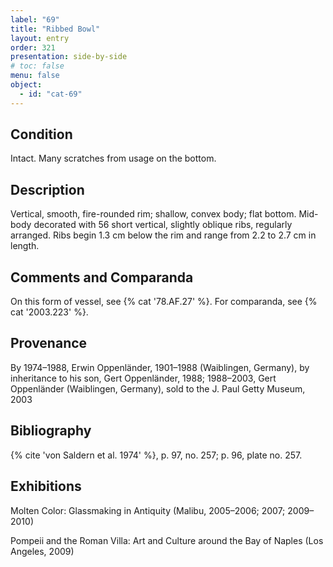 ```yaml
---
label: "69"
title: "Ribbed Bowl"
layout: entry
order: 321
presentation: side-by-side
# toc: false
menu: false
object:
  - id: "cat-69"
---
```


## Condition

Intact. Many scratches from usage on the bottom.

## Description

Vertical, smooth, fire-rounded rim; shallow, convex body; flat bottom. Mid-body decorated with 56 short vertical, slightly oblique ribs, regularly arranged. Ribs begin 1.3 cm below the rim and range from 2.2 to 2.7 cm in length.

## Comments and Comparanda

On this form of vessel, see {% cat '78.AF.27' %}. For comparanda, see {% cat '2003.223' %}.

## Provenance

By 1974–1988, Erwin Oppenländer, 1901–1988 (Waiblingen, Germany), by inheritance to his son, Gert Oppenländer, 1988; 1988–2003, Gert Oppenländer (Waiblingen, Germany), sold to the J. Paul Getty Museum, 2003

## Bibliography

{% cite 'von Saldern et al. 1974' %}, p. 97, no. 257; p. 96, plate no. 257.

## Exhibitions

Molten Color: Glassmaking in Antiquity (Malibu, 2005–2006; 2007; 2009–2010)

Pompeii and the Roman Villa: Art and Culture around the Bay of Naples (Los Angeles, 2009)